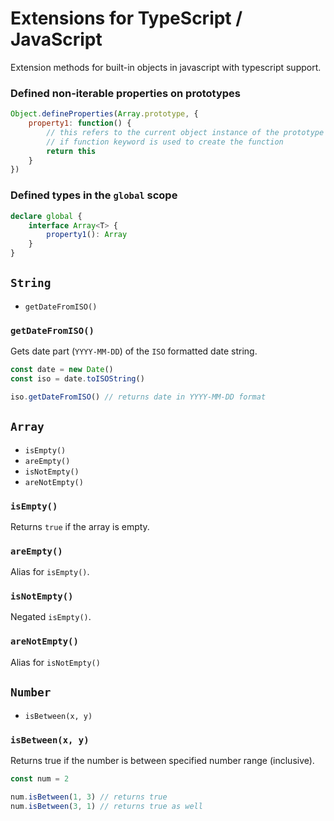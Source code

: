 # Extensions for TypeScript / JavaScript

Extension methods for built-in objects in javascript with typescript support. 

### Defined non-iterable properties on prototypes

```javascript
Object.defineProperties(Array.prototype, {
    property1: function() {
        // this refers to the current object instance of the prototype
        // if function keyword is used to create the function
        return this
    }
})
```

### Defined types in the `global` scope

```typescript
declare global {
    interface Array<T> {
        property1(): Array
    }
}
```

## `String`

- `getDateFromISO()`

### `getDateFromISO()`

Gets date part (`YYYY-MM-DD`) of the `ISO` formatted date string.

```typescript
const date = new Date()
const iso = date.toISOString()

iso.getDateFromISO() // returns date in YYYY-MM-DD format
```

## `Array`

- `isEmpty()`
- `areEmpty()`
- `isNotEmpty()`
- `areNotEmpty()`

### `isEmpty()`

Returns `true` if the array is empty.

### `areEmpty()`

Alias for `isEmpty()`.

### `isNotEmpty()`

Negated `isEmpty()`.

### `areNotEmpty()`

Alias for `isNotEmpty()`

## `Number`

- `isBetween(x, y)`

### `isBetween(x, y)`

Returns true if the number is between specified number range (inclusive).

```typescript
const num = 2

num.isBetween(1, 3) // returns true
num.isBetween(3, 1) // returns true as well
```